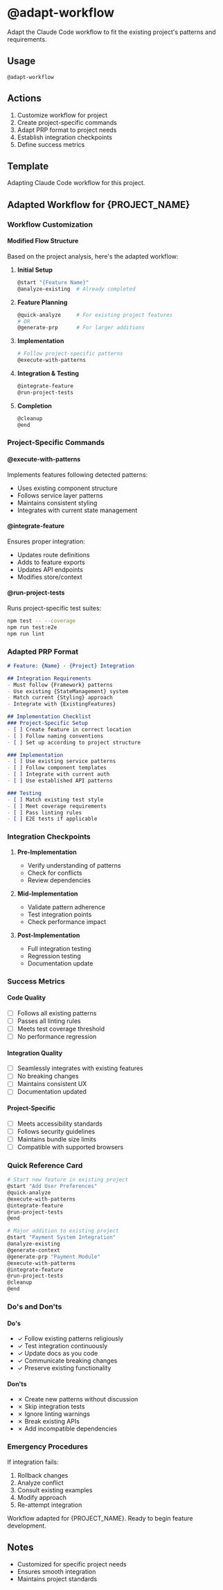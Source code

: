 # @adapt-workflow

Adapt the Claude Code workflow to fit the existing project's patterns and requirements.

## Usage
```
@adapt-workflow
```

## Actions
1. Customize workflow for project
2. Create project-specific commands
3. Adapt PRP format to project needs
4. Establish integration checkpoints
5. Define success metrics

## Template

Adapting Claude Code workflow for this project.

## Adapted Workflow for {PROJECT_NAME}

### Workflow Customization

#### Modified Flow Structure
Based on the project analysis, here's the adapted workflow:

1. **Initial Setup**
   ```bash
   @start "{Feature Name}"
   @analyze-existing  # Already completed
   ```

2. **Feature Planning**
   ```bash
   @quick-analyze     # For existing project features
   # OR
   @generate-prp      # For larger additions
   ```

3. **Implementation**
   ```bash
   # Follow project-specific patterns
   @execute-with-patterns
   ```

4. **Integration & Testing**
   ```bash
   @integrate-feature
   @run-project-tests
   ```

5. **Completion**
   ```bash
   @cleanup
   @end
   ```

### Project-Specific Commands

#### @execute-with-patterns
Implements features following detected patterns:
- Uses existing component structure
- Follows service layer patterns
- Maintains consistent styling
- Integrates with current state management

#### @integrate-feature
Ensures proper integration:
- Updates route definitions
- Adds to feature exports
- Updates API endpoints
- Modifies store/context

#### @run-project-tests
Runs project-specific test suites:
```bash
npm test -- --coverage
npm run test:e2e
npm run lint
```

### Adapted PRP Format

```markdown
# Feature: {Name} - {Project} Integration

## Integration Requirements
- Must follow {Framework} patterns
- Use existing {StateManagement} system
- Match current {Styling} approach
- Integrate with {ExistingFeatures}

## Implementation Checklist
### Project-Specific Setup
- [ ] Create feature in correct location
- [ ] Follow naming conventions
- [ ] Set up according to project structure

### Implementation
- [ ] Use existing service patterns
- [ ] Follow component templates
- [ ] Integrate with current auth
- [ ] Use established API patterns

### Testing
- [ ] Match existing test style
- [ ] Meet coverage requirements
- [ ] Pass linting rules
- [ ] E2E tests if applicable
```

### Integration Checkpoints

1. **Pre-Implementation**
   - Verify understanding of patterns
   - Check for conflicts
   - Review dependencies

2. **Mid-Implementation**
   - Validate pattern adherence
   - Test integration points
   - Check performance impact

3. **Post-Implementation**
   - Full integration testing
   - Regression testing
   - Documentation update

### Success Metrics

#### Code Quality
- [ ] Follows all existing patterns
- [ ] Passes all linting rules
- [ ] Meets test coverage threshold
- [ ] No performance regression

#### Integration Quality
- [ ] Seamlessly integrates with existing features
- [ ] No breaking changes
- [ ] Maintains consistent UX
- [ ] Documentation updated

#### Project-Specific
- [ ] Meets accessibility standards
- [ ] Follows security guidelines
- [ ] Maintains bundle size limits
- [ ] Compatible with supported browsers

### Quick Reference Card

```bash
# Start new feature in existing project
@start "Add User Preferences"
@quick-analyze
@execute-with-patterns
@integrate-feature
@run-project-tests
@end

# Major addition to existing project
@start "Payment System Integration"
@analyze-existing
@generate-context
@generate-prp "Payment Module"
@execute-with-patterns
@integrate-feature
@run-project-tests
@cleanup
@end
```

### Do's and Don'ts

#### Do's
- ✓ Follow existing patterns religiously
- ✓ Test integration continuously
- ✓ Update docs as you code
- ✓ Communicate breaking changes
- ✓ Preserve existing functionality

#### Don'ts
- ✗ Create new patterns without discussion
- ✗ Skip integration tests
- ✗ Ignore linting warnings
- ✗ Break existing APIs
- ✗ Add incompatible dependencies

### Emergency Procedures

If integration fails:
1. Rollback changes
2. Analyze conflict
3. Consult existing examples
4. Modify approach
5. Re-attempt integration

Workflow adapted for {PROJECT_NAME}. Ready to begin feature development.

## Notes
- Customized for specific project needs
- Ensures smooth integration
- Maintains project standards